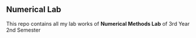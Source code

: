 ## Numerical Lab 
This repo contains all my lab works of **Numerical Methods Lab** of 3rd Year 2nd Semester
